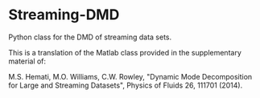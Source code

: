 # Streaming-DMD
Python class for the DMD of streaming data sets.

This is a translation of the Matlab class provided in the supplementary material of:

M.S. Hemati, M.O. Williams, C.W. Rowley, "Dynamic Mode Decomposition for Large and Streaming Datasets", 
Physics of Fluids 26, 111701 (2014).





